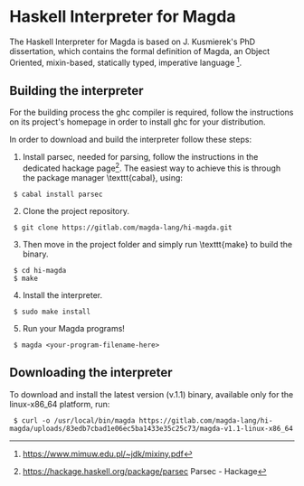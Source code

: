 # Haskell Interpreter for Magda

The Haskell Interpreter for Magda is based on J. Kusmierek's PhD 
dissertation, which contains the formal definition of Magda, an Object
Oriented, mixin-based, statically typed, imperative language [^mixiny]. 

## Building the interpreter 

For the building process the ghc compiler is required, follow the
instructions on its project's homepage in order to install ghc for your
distribution.

In order to download and build the interpreter follow these steps:

 1. Install parsec, needed for parsing, follow the
    instructions in the dedicated hackage page[^parsec]. The easiest
    way to achieve this is through the package manager \texttt{cabal},
    using:
	
```{.sh}
 $ cabal install parsec
```

 2. Clone the project repository.

```{.sh}
 $ git clone https://gitlab.com/magda-lang/hi-magda.git
```

 3. Then move in the project folder and simply run \texttt{make} to
	build the binary.

```{.sh}
 $ cd hi-magda
 $ make
```

 4. Install the interpreter. 
	
```{.sh}
 $ sudo make install
```

 5. Run your Magda programs!
 
```{.sh}
 $ magda <your-program-filename-here>
```

## Downloading the interpreter

To download and install the latest version (v.1.1) binary, available
only for the linux-x86_64 platform, run:

```{.sh}
 $ curl -o /usr/local/bin/magda https://gitlab.com/magda-lang/hi-magda/uploads/83edb7cbad1e06ec5ba1433e35c25c73/magda-v1.1-linux-x86_64
```

[^mixiny]: <https://www.mimuw.edu.pl/~jdk/mixiny.pdf>
[^ghc]: <https://www.haskell.org/ghc/> Home - The Glasgow Haskell Compiler
[^parsec]: <https://hackage.haskell.org/package/parsec> Parsec - Hackage

